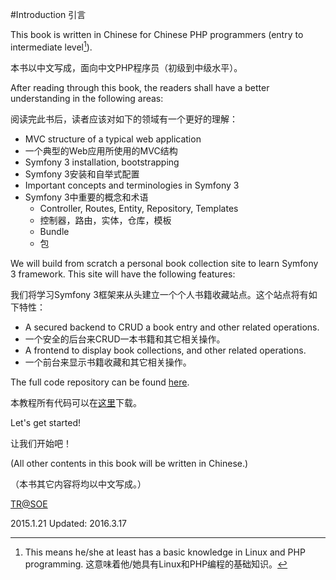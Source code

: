 #Introduction 引言

This book is written in Chinese for Chinese PHP programmers (entry to intermediate level[^1]).

[^1]: This means he/she at least has a basic knowledge in Linux and PHP programming. 这意味着他/她具有Linux和PHP编程的基础知识。

本书以中文写成，面向中文PHP程序员（初级到中级水平）。

After reading through this book, the readers shall have a better understanding in the following areas:

阅读完此书后，读者应该对如下的领域有一个更好的理解：

* MVC structure of a typical web application
* 一个典型的Web应用所使用的MVC结构
* Symfony 3 installation, bootstrapping
* Symfony 3安装和自举式配置
* Important concepts and terminologies in Symfony 3
* Symfony 3中重要的概念和术语
  * Controller, Routes, Entity, Repository, Templates
  * 控制器，路由，实体，仓库，模板
  * Bundle
  * 包

We will build from scratch a personal book collection site to learn Symfony 3 framework. This site will have the following features:

我们将学习Symfony 3框架来从头建立一个个人书籍收藏站点。这个站点将有如下特性：

* A secured backend to CRUD a book entry and other related operations. 
* 一个安全的后台来CRUD一本书籍和其它相关操作。
* A frontend to display book collections, and other related operations. 
* 一个前台来显示书籍收藏和其它相关操作。

The full code repository can be found [here](https://github.com/taylorren/rsywx_tutorial). 

本教程所有代码可以在[这里](https://github.com/taylorren/rsywx_tutorial)下载。

Let's get started!

让我们开始吧！

(All other contents in this book will be written in Chinese.)

（本书其它内容将均以中文写成。）

[TR@SOE](mailto:taylor.ren@gmail.com)

2015.1.21
Updated: 2016.3.17
